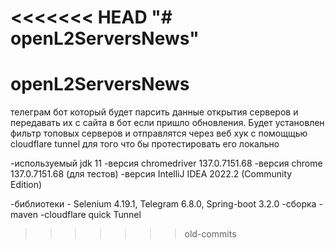 <<<<<<< HEAD
"# openL2ServersNews" 
=======
# openL2ServersNews
телеграм бот который будет парсить данные открытия серверов и передавать их с сайта в бот если пришло обновления. Будет установлен фильтр топовых серверов и отправлятся через веб хук с помощщью cloudflare tunnel для того что бы протестировать его локально

-используемый jdk 11
-версия chromedriver 137.0.7151.68
-версия chrome 137.0.7151.68 (для тестов) 
-версия IntelliJ IDEA 2022.2 (Community Edition)

-библиотеки - Selenium 4.19.1, Telegram 6.8.0, Spring-boot 3.2.0
-сборка - maven
-cloudflare  quick Tunnel

>>>>>>> old-commits
